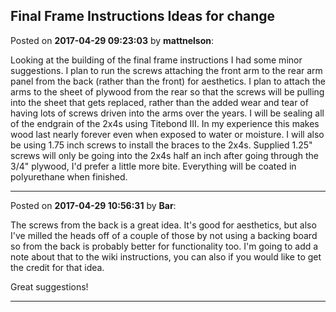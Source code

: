 ## Final Frame Instructions Ideas for change
Posted on **2017-04-29 09:23:03** by **mattnelson**:

Looking at the building of the final frame instructions I had some minor suggestions.  I plan to run the screws attaching the front arm to the rear arm panel from the back (rather than the front) for aesthetics.  I plan to attach the arms to the sheet of plywood from the rear so that the screws will be pulling into the sheet that gets replaced, rather than the added wear and tear of having lots of screws driven into the arms over the years.  I will be sealing all of the endgrain of the 2x4s using Titebond III.  In my experience this makes wood last nearly forever even when exposed to water or moisture.  I will also be using 1.75 inch screws to install the braces to the 2x4s.  Supplied 1.25" screws will only be going into the 2x4s half an inch after going through the 3/4" plywood, I'd prefer a little more bite.  Everything will be coated in polyurethane when finished.

---

Posted on **2017-04-29 10:56:31** by **Bar**:

The screws from the back is a great idea. It's good for aesthetics, but also I've milled the heads off of a couple of those by not using a backing board so from the back is probably better for functionality too. I'm going to add a note about that to the wiki instructions, you can also if you would like to get the credit for that idea.

Great suggestions!

---

